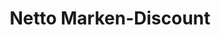 ---
title: "Netto Marken-Discount"
url: /dresden/netto-marken-discount-schnorrstrasse/
shop: Supermarkt
---